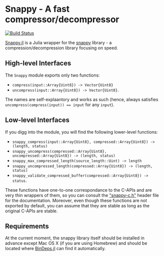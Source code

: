 # Snappy - A fast compressor/decompressor

[![Build Status](https://travis-ci.org/bicycle1885/Snappy.jl.svg?branch=master)](https://travis-ci.org/bicycle1885/Snappy.jl)

[Snappy.jl](https://github.com/bicycle1885/Snappy.jl) is a Julia wrapper for the [snappy](https://code.google.com/p/snappy/) library - a compression/decompression library focusing on speed.


## High-level Interfaces

The `Snappy` module exports only two functions:

* `compress(input::Array{Uint8}) -> Vector{Uint8}`
* `uncompress(input::Array{Uint8}) -> Vector{Uint8}`.

The names are self-explaantory and works as such (hence, always satisfies `uncompress(compress(input)) == input` for any `input`).


## Low-level Interfaces

If you digg into the module, you will find the following lower-level functions:

* `snappy_compress(input::Array{Uint8}, compressed::Array{Uint8}) -> (length, status)`
* `snappy_uncompress(compressed::Array{Uint8}, uncompressed::Array{Uint8}) -> (length, status)`
* `snappy_max_compressed_length(source_length::Uint) -> length`
* `snappy_uncompressed_length(compressed::Array{Uint8}) -> (length, status)`
* `snappy_validate_compressed_buffer(compressed::Array{Uint8}) -> status`.

These functions have one-to-one correspondance to the C-APIs and are very thin wrappers of them, so you can consult the ["snappy-c.h"](https://github.com/google/snappy/blob/master/snappy-c.h) header file for the documentation.
Moreover, even though these functions are not exported by default, you can assume that they are stable as long as the original C-APIs are stable.


## Requirements

At the current moment, the snappy library itself should be installed in advance except Mac OS X (if you are using Homebrew) and should be located where [BinDeps.jl](https://github.com/JuliaLang/BinDeps.jl) can find it automatically.

